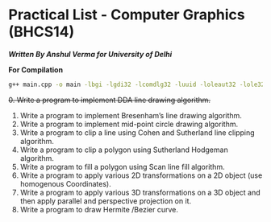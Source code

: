 # Practical List - Computer Graphics (BHCS14)

***Written By Anshul Verma for University of Delhi***

**For Compilation**
```bash
g++ main.cpp -o main -lbgi -lgdi32 -lcomdlg32 -luuid -loleaut32 -lole32
```

~~0. Write a program to implement DDA line drawing algorithm.~~

1. Write a program to implement Bresenham’s line drawing algorithm.
2. Write a program to implement mid-point circle drawing algorithm.
3. Write a program to clip a line using Cohen and Sutherland line clipping algorithm.
4. Write a program to clip a polygon using Sutherland Hodgeman algorithm.
5. Write a program to fill a polygon using Scan line fill algorithm.
6. Write a program to apply various 2D transformations on a 2D object (use homogenous Coordinates).
7. Write a program to apply various 3D transformations on a 3D object and then apply parallel and perspective projection on it.
8. Write a program to draw Hermite /Bezier curve.
